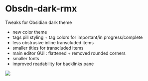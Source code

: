 # Obsdn-dark-rmx
Tweaks for Obsidian dark theme

* new color theme
* tags pill styling + tag colors for important/in progress/complete
* less obstrusive inline transcluded items 
* smaller titles for transcluded items
* main editor GUI : flattened + removed rounded corners 
* smaller fonts
* improved readability for backlinks pane

![](https://github.com/cannibalox/Obsdn-dark-rmx/blob/master/Obsdn-Dark-Rmx.png)
